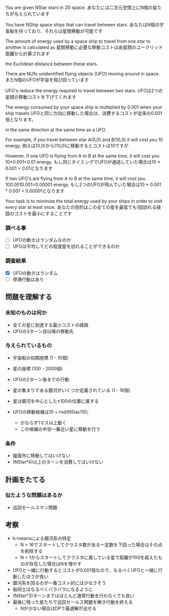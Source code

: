 You are given NStar stars in 2D space. 
あなたには二次元空間上にN個の星たちが与えられています

You have NShip space ships that can travel between stars. 
あなたはN個の宇宙船を持っており、それらは星間移動が可能です

The amount of energy used by a space ship to travel from one star to another is calculated as 
星間移動に必要な移動コストは各星間のユークリッド距離から計算されます

the Euclidean distance between these stars. 

There are NUfo unidentified flying objects (UFO) moving around in space. 
またN個のUFOが宇宙を飛び回っています

UFO's reduce the energy required to travel between two stars. 
UFOは2つの星間の移動コストを下げてくれます

The energy consumed by your space ship is multiplied by 0.001 when your ship travels 
UFOと同じ方向に移動した場合は、消費するコストが従来の0.001倍となります。

in the same direction at the same time as a UFO. 

For example, if you travel between star A(0,0) and B(10,0) it will cost you 10 energy. 
例えば(0,0)から(10,0)に移動するとコストは10ですが

However, if one UFO is flying from A to B at the same time, it will cost you 10*0.001=0.01 energy. 
もし同じタイミングでUFOが通過していた場合は10 * 0.001 = 0.01となります

If two UFO's are flying from A to B at the same time, it will cost you 10*0.001*0.001=0.00001 energy.
もし2つのUFOが飛んでいた場合は10 * 0.001 * 0.001 = 0.00001となります

Your task is to minimize the total energy used by your ships in order to visit every star at least once.
あなたの目的はこの全ての星を最低でも1回訪れる経路のコストを最小にすることです


### 調べる事

- [ ] UFOの動きはランダムなのか
- [ ] UFOは平均してどの程度星を訪れることができるのか

### 調査結果

- [x] UFOの動きはランダム
- [ ] 停滞行動はあり

## 問題を理解する

### 未知のものは何か

* 全ての星に到達する最小コストの経路
* UFOの3ターン目以降の移動先

### 与えられているもの

* 宇宙船の初期座標 (1 - 10個)
* 星の座標 (100 - 2000個)
* UFOの2ターン後までの行動
* 星の集まりである銀河がいくつか定義されている (1 - 16個)
* 星は銀河を中心とした±100の位置に属する

* UFOの移動候補は10 + rnd(NStar/10);
  * かならず1マス以上動く
  * この候補の中空一番近い星に移動を行う

### 条件

* 盤面外に移動してはいけない
* (NStar*4)以上のターンを消費してはいけない

## 計画をたてる

### 似たような問題はあるか

* 巡回セールスマン問題

## 考察

* k-meansによる銀河系の特定
  * N = 16でスタートしてクラスタ数がある一定数を下回った場合はその点を削除する
  * N = 1からスタートしてクラスタに属している星で距離が100を超えたものが存在した場合はNを増やす
* UFOと一緒に行動するとコストが0.001倍なので、なるべくUFOと一緒に行動したほうが良い
* 銀河系を回るのが一番コスト的には少なさそう
* 船同士はなるべくバラバラになるように
* (NStar*3)ターンまではほとんど通常行動を行わなくても良い
* 最後に残った星たちで巡回セールス問題を解き行動を終える
  * Nが少ない場合はDPで最適解が出せる
